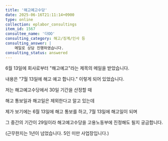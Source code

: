 ```yaml
---
title: '해고예고수당'
date: 2025-06-16T21:11:14+0900
type: online
collection: eplabor_consultings
item_id: 1567
consultee_name: '다OO'
consulting_category: 해고/징계/인사 등
consulting_answer: |
    메일로 상담 진행하였습니다.
consulting_status: answered
---
```


6월 13일에 회사로부터 &quot;해고예고&quot;라는 제목의 메일을 받았습니다.

내용은 &quot;7월 13일에 해고 예고 합니다.&quot; 이렇게 되어 있었습니다.



저는 해고예고수당에서 30일 기간을 산정할 때 

해고 통보일과 해고일은 제외한다고 알고 있는데



제가 보기에는 6월 13일에 해고 통보를 하고, 7월 13일에 해고일이 되며 

그 중간의 기간이 29일이라 해고예고수당을 고용노동부에 진정해도 될지 궁금합니다.



(근무한지는 1년이 넘었습니다. 5인 미만 사업장입니다.)
